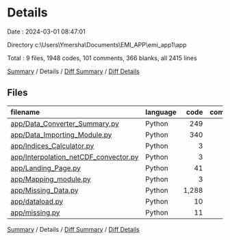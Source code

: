 # Details

Date : 2024-03-01 08:47:01

Directory c:\\Users\\Ymersha\\Documents\\EMI_APP\\emi_app1\\app

Total : 9 files,  1948 codes, 101 comments, 366 blanks, all 2415 lines

[Summary](results.md) / Details / [Diff Summary](diff.md) / [Diff Details](diff-details.md)

## Files
| filename | language | code | comment | blank | total |
| :--- | :--- | ---: | ---: | ---: | ---: |
| [app/Data_Converter_Summary.py](/app/Data_Converter_Summary.py) | Python | 249 | 14 | 93 | 356 |
| [app/Data_Importing_Module.py](/app/Data_Importing_Module.py) | Python | 340 | 11 | 88 | 439 |
| [app/Indices_Calculator.py](/app/Indices_Calculator.py) | Python | 3 | 1 | 5 | 9 |
| [app/Interpolation_netCDF_convector.py](/app/Interpolation_netCDF_convector.py) | Python | 3 | 1 | 4 | 8 |
| [app/Landing_Page.py](/app/Landing_Page.py) | Python | 41 | 2 | 19 | 62 |
| [app/Mapping_module.py](/app/Mapping_module.py) | Python | 3 | 1 | 5 | 9 |
| [app/Missing_Data.py](/app/Missing_Data.py) | Python | 1,288 | 66 | 138 | 1,492 |
| [app/dataload.py](/app/dataload.py) | Python | 10 | 3 | 6 | 19 |
| [app/missing.py](/app/missing.py) | Python | 11 | 2 | 8 | 21 |

[Summary](results.md) / Details / [Diff Summary](diff.md) / [Diff Details](diff-details.md)